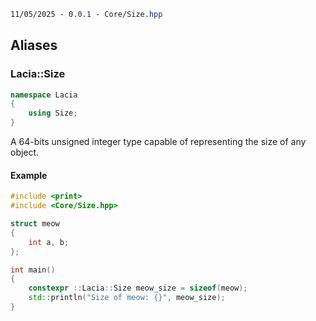 ```css
11/05/2025 - 0.0.1 - Core/Size.hpp
```


## Aliases

### Lacia::Size

```cpp
namespace Lacia
{
	using Size;
}
```

A 64-bits unsigned integer type capable of representing the size of any object.


#### Example

```cpp
#include <print>
#include <Core/Size.hpp>

struct meow
{
	int a, b;
};

int main()
{
	constexpr ::Lacia::Size meow_size = sizeof(meow);
	std::println("Size of meow: {}", meow_size);
}
```